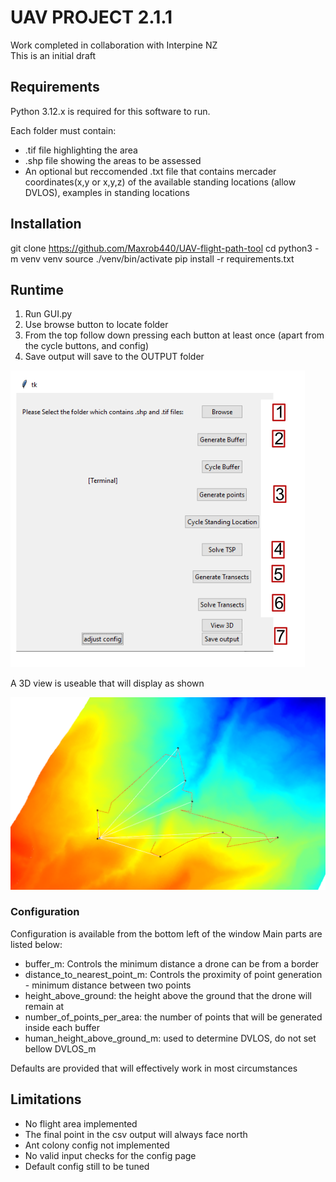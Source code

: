 # UAV PROJECT 2.1.1

Work completed in collaboration with Interpine NZ<br/>
This is an initial draft

## Requirements

Python 3.12.x is required for this software to run.

Each folder must contain:
- .tif file highlighting the area
- .shp file showing the areas to be assessed
- An optional but reccomended .txt file that contains mercader coordinates(x,y or x,y,z) of the available standing locations (allow DVLOS), examples in standing locations


## Installation

git clone https://github.com/Maxrob440/UAV-flight-path-tool
cd 
python3 -m venv venv
source ./venv/bin/activate
pip install -r requirements.txt

## Runtime

1. Run GUI.py
2. Use browse button to locate folder
3. From the top follow down pressing each button at least once (apart from the cycle buttons, and config)
4. Save output will save to the OUTPUT folder

![Instructions](README/Instructions.PNG)

A 3D view is useable that will display as shown

![ThreeDimentionView](README/Vertical_view.PNG)

### Configuration

Configuration is available from the bottom left of the window
Main parts are listed below:

- buffer_m: Controls the minimum distance a drone can be from a border
- distance_to_nearest_point_m: Controls the proximity of point generation - minimum distance between two points
- height_above_ground: the height above the ground that the drone will remain at
- number_of_points_per_area: the number of points that will be generated inside each buffer
- human_height_above_ground_m: used to determine DVLOS, do not set bellow DVLOS_m<br>

Defaults are provided that will effectively work in most circumstances

## Limitations

- No flight area implemented
- The final point in the csv output will always face north
- Ant colony config not implemented
- No valid input checks for the config page
- Default config still to be tuned
